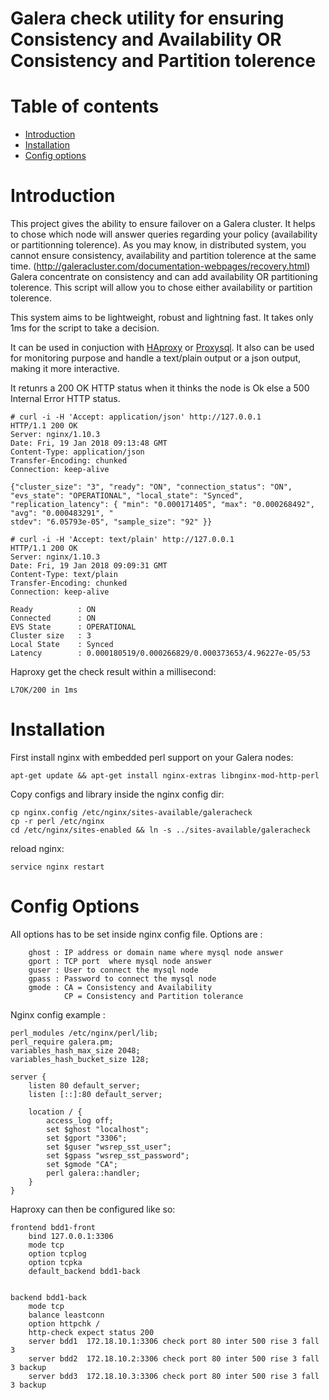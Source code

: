 Galera check utility for ensuring Consistency and Availability OR Consistency and Partition tolerence
=====================================================================================================

Table of contents
=================

  * [Introduction](#introduction)
  * [Installation](#installation)
  * [Config options](#config-options)


Introduction
============

This project gives the ability to ensure failover on a Galera cluster. It helps to chose which node
will answer queries regarding your policy (availability or partitionning tolerence).
As you may know, in distributed system, you cannot ensure consistency, availability and partition
tolerence at the same time. (http://galeracluster.com/documentation-webpages/recovery.html)
Galera concentrate on consistency and can add availability OR partitioning tolerence. This script will
 allow you to chose either availability or partition tolerence.

This system aims to be lightweight, robust and lightning fast. It takes only 1ms for the script to take a decision.

It can be used in conjuction with [HAproxy](http://www.haproxy.org/) or [Proxysql](http://www.proxysql.com/). It also can be used for monitoring purpose and handle a 
text/plain output or a json output, making it more interactive.

It retunrs a 200 OK HTTP status when it thinks the node is Ok else a 500 Internal Error HTTP status.

```
# curl -i -H 'Accept: application/json' http://127.0.0.1 
HTTP/1.1 200 OK
Server: nginx/1.10.3
Date: Fri, 19 Jan 2018 09:13:48 GMT
Content-Type: application/json
Transfer-Encoding: chunked
Connection: keep-alive

{"cluster_size": "3", "ready": "ON", "connection_status": "ON", "evs_state": "OPERATIONAL", "local_state": "Synced", "replication_latency": { "min": "0.000171405", "max": "0.000268492", "avg": "0.000483291", "
stdev": "6.05793e-05", "sample_size": "92" }}
```


```
# curl -i -H 'Accept: text/plain' http://127.0.0.1 
HTTP/1.1 200 OK
Server: nginx/1.10.3
Date: Fri, 19 Jan 2018 09:09:31 GMT
Content-Type: text/plain
Transfer-Encoding: chunked
Connection: keep-alive

Ready          : ON
Connected      : ON
EVS State      : OPERATIONAL
Cluster size   : 3
Local State    : Synced
Latency        : 0.000180519/0.000266829/0.000373653/4.96227e-05/53

```

Haproxy get the check result within a millisecond:
```
L7OK/200 in 1ms
```


Installation
============

First install nginx with embedded perl support on your Galera nodes:

```
apt-get update && apt-get install nginx-extras libnginx-mod-http-perl
```

Copy configs and library inside the nginx config dir:

```
cp nginx.config /etc/nginx/sites-available/galeracheck
cp -r perl /etc/nginx
cd /etc/nginx/sites-enabled && ln -s ../sites-available/galeracheck
```

reload nginx:
```
service nginx restart
```

Config Options
==============

All options has to be set inside nginx config file.
Options are :

```
    ghost : IP address or domain name where mysql node answer
    gport : TCP port  where mysql node answer
    guser : User to connect the mysql node
    gpass : Password to connect the mysql node
    gmode : CA = Consistency and Availability
            CP = Consistency and Partition tolerance
```

Nginx config example :

```
perl_modules /etc/nginx/perl/lib;
perl_require galera.pm;
variables_hash_max_size 2048;
variables_hash_bucket_size 128;

server {
    listen 80 default_server;
    listen [::]:80 default_server;

    location / {
        access_log off;
        set $ghost "localhost";
        set $gport "3306";
        set $guser "wsrep_sst_user";
        set $gpass "wsrep_sst_password";
        set $gmode "CA";
        perl galera::handler;
    }
}
```

Haproxy can then be configured like so:

```
frontend bdd1-front
    bind 127.0.0.1:3306
    mode tcp
    option tcplog
    option tcpka
    default_backend bdd1-back


backend bdd1-back
    mode tcp
    balance leastconn
    option httpchk /
    http-check expect status 200
    server bdd1  172.18.10.1:3306 check port 80 inter 500 rise 3 fall 3
    server bdd2  172.18.10.2:3306 check port 80 inter 500 rise 3 fall 3 backup
    server bdd3  172.18.10.3:3306 check port 80 inter 500 rise 3 fall 3 backup
```
